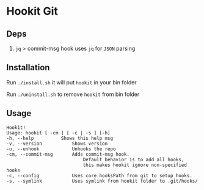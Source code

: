 # Hookit Git
## Deps
1. `jq` > commit-msg hook uses `jq` for `JSON` parsing

## Installation
Run `./install.sh` it will put `hookit` in your bin folder

Run `./uninstall.sh` to remove `hookit` from bin folder

## Usage
```
Hookit!
Usage: hookit [ -cm ] [ -c | -s ] [-h]
-h, --help			Shows this help msg
-v, --version			Shows version
-u, --unhook			Unhooks the repo
-cm, --commit-msg		Adds commit-msg hook.
                        	Default behavior is to add all hooks,
                        	this makes hookit ignore non-specified hooks
-c, --config			Uses core.hooksPath from git to setup hooks.
-s, --symlink			Uses symlink from hookit folder to .git/hooks/
```
